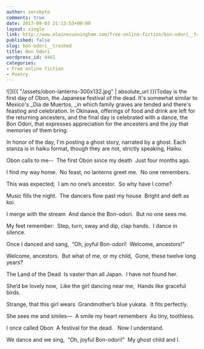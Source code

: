 ```yaml
---
author: zerobyte
comments: true
date: 2017-09-03 21:13:53+00:00
layout: single
link: http://www.elainecunningham.com/free-online-fiction/bon-odori__trashed/
published: false
slug: bon-odori__trashed
title: Bon Odori
wordpress_id: 4461
categories:
- Free online fiction
- Poetry
---
```


![]({{ "/assets/obon-lanterns-300x132.jpg" | absolute_url }})Today is the first day of Obon, the Japanese festival of the dead. It's somewhat similar to Mexico's _Día de Muertos, _in which family graves are tended and there's feasting and celebration. In Okinawa, offerings of food and drink are left for the returning ancesters, and the final day is celebrated with a dance, the Bon Odori, that expresses appreciation for the ancesters and the joy that memories of them bring.

In honor of the day, I'm posting a ghost story, narrated by a ghost. Each stanza is in haiku format, though they are not, strictly speaking, Haiku.


Obon calls to me-- 
The first Obon since my death 
Just four months ago. 




I find my way home. 
No feast, no lanterns greet me. 
No one remembers.  




This was expected; 
I am no one’s ancestor. 
So why have I come? 




Music fills the night. 
The dancers flow past my house 
Bright and deft as koi. 




I merge with the stream 
And dance the Bon-odori. 
But no one sees me. 




My feet remember: 
Step, turn, sway and dip, clap hands. 
I dance in silence. 




Once I danced and sang, 
“Oh, joyful Bon-odori! 
Welcome, ancestors!” 




Welcome, ancestors. 
But what of me, or my child, 
Gone, these twelve long years? 




The Land of the Dead 
Is vaster than all Japan. 
I have not found her. 




She’d be lovely now, 
Like the girl dancing near me, 
Hands like graceful birds. 




Strange, that this girl wears 
Grandmother’s blue yukata. 
It fits perfectly. 




She sees me and smiles— 
A smile my heart remembers 
As tiny, toothless. 




I once called Obon 
A festival for the dead.  
Now I understand. 




We dance and we sing, 
“Oh, joyful Bon-odori!” 
My ghost child and I. 
